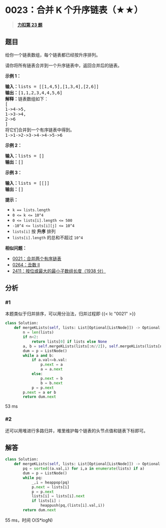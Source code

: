 # 0023：合并 K 个升序链表（★★）


> <u>**[力扣第 23 题](https://leetcode.cn/problems/merge-k-sorted-lists/)**</u>

## 题目

<p>给你一个链表数组，每个链表都已经按升序排列。</p>

<p>请你将所有链表合并到一个升序链表中，返回合并后的链表。</p>



<p><strong>示例 1：</strong></p>

<pre><strong>输入：</strong>lists = [[1,4,5],[1,3,4],[2,6]]
<strong>输出：</strong>[1,1,2,3,4,4,5,6]
<strong>解释：</strong>链表数组如下：
[
1-&gt;4-&gt;5,
1-&gt;3-&gt;4,
2-&gt;6
]
将它们合并到一个有序链表中得到。
1-&gt;1-&gt;2-&gt;3-&gt;4-&gt;4-&gt;5-&gt;6
</pre>

<p><strong>示例 2：</strong></p>

<pre><strong>输入：</strong>lists = []
<strong>输出：</strong>[]
</pre>

<p><strong>示例 3：</strong></p>

<pre><strong>输入：</strong>lists = [[]]
<strong>输出：</strong>[]
</pre>



<p><strong>提示：</strong></p>

<ul>
<li><code>k == lists.length</code></li>
<li><code>0 &lt;= k &lt;= 10^4</code></li>
<li><code>0 &lt;= lists[i].length &lt;= 500</code></li>
<li><code>-10^4 &lt;= lists[i][j] &lt;= 10^4</code></li>
<li><code>lists[i]</code> 按 <strong>升序</strong> 排列</li>
<li><code>lists[i].length</code> 的总和不超过 <code>10^4</code></li>
</ul>


**相似问题：**
- [0021：合并两个有序链表](/leetcode/0021)
- [0264：丑数 II](/leetcode/0264)
- [2411：按位或最大的最小子数组长度（1938 分）](/leetcode/2411)


## 分析

### #1

本题类似于归并排序，可以用分治法，归并过程即 {{< lc "0021" >}}

```python
class Solution:
    def mergeKLists(self, lists: List[Optional[ListNode]]) -> Optional[ListNode]:
        n = len(lists)
        if n<2:
            return lists[0] if lists else None
        a, b = self.mergeKLists(lists[:n//2]), self.mergeKLists(lists[n//2:])
        dum = p = ListNode()
        while a and b:
            if a.val<=b.val:
                p.next = a
                a = a.next
            else:
                p.next = b
                b = b.next
            p = p.next
        p.next = a or b
        return dum.next
```

53 ms

### #2

还可以用堆进行多路归并，堆里维护每个链表的头节点值和链表下标即可。
## 解答

```python
class Solution:
    def mergeKLists(self, lists: List[Optional[ListNode]]) -> Optional[ListNode]:
        pq = sorted((a.val,i) for i,a in enumerate(lists) if a)
        dum = p = ListNode()
        while pq:
            _,i = heappop(pq)
            p.next = lists[i]
            p = p.next
            lists[i] = lists[i].next
            if lists[i] :
                heappush(pq,(lists[i].val,i))
        return dum.next
```
55 ms，时间 O(S*logN)

